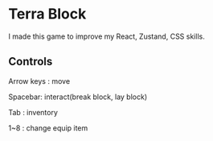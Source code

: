 # Terra Block 

I made this game to improve my React, Zustand, CSS skills.
 
## Controls
  
Arrow keys : move 

Spacebar: interact(break block, lay block)

Tab : inventory  

1~8 : change equip item 
 
 
 
